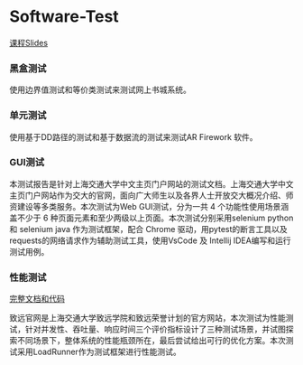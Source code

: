 # Software-Test

[课程Slides](https://github.com/echo-xiao9/Software-Test/releases/tag/Slides)

### 黑盒测试

使用边界值测试和等价类测试来测试网上书城系统。

### 单元测试

使用基于DD路径的测试和基于数据流的测试来测试AR Firework 软件。

### GUI测试

本测试报告是针对上海交通大学中文主页门户网站的测试文档。上海交通大学中文主页门户网站作为交大的官网，面向广大师生以及各界人士开放交大概况介绍、师资建设等多类服务。本次测试为Web GUI测试，分为一共 4 个功能性使用场景涵盖不少于 6 种页面元素和至少两级以上页面。本次测试分别采用selenium python 和 selenium java 作为测试框架，配合 Chrome 驱动，用pytest的断言工具以及requests的网络请求作为辅助测试工具，使用VsCode 及 Intellij IDEA编写和运行测试用例。

### 性能测试

[完整文档和代码](https://github.com/echo-xiao9/Software-Test/releases/tag/hw)

致远官网是上海交通大学致远学院和致远荣誉计划的官方网站，本次测试为性能测试，针对并发性、吞吐量、响应时间三个评价指标设计了三种测试场景，并试图探索不同场景下，整体系统的性能瓶颈所在，最后尝试给出可行的优化方案。本次测试采用LoadRunner作为测试框架进行性能测试。

